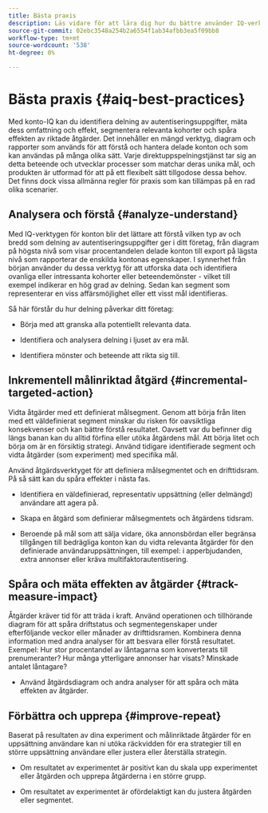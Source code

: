 ```yaml
---
title: Bästa praxis
description: Läs vidare för att lära dig hur du bättre använder IQ-verktyget för konton.
source-git-commit: 02ebc3548a254b2a6554f1ab34afbb3ea5f09bb8
workflow-type: tm+mt
source-wordcount: '538'
ht-degree: 0%

---
```


# Bästa praxis {#aiq-best-practices}

Med konto-IQ kan du identifiera delning av autentiseringsuppgifter, mäta dess omfattning och effekt, segmentera relevanta kohorter och spåra effekten av riktade åtgärder. Det innehåller en mängd verktyg, diagram och rapporter som används för att förstå och hantera delade konton och som kan användas på många olika sätt. Varje direktuppspelningstjänst tar sig an detta beteende och utvecklar processer som matchar deras unika mål, och produkten är utformad för att på ett flexibelt sätt tillgodose dessa behov.  Det finns dock vissa allmänna regler för praxis som kan tillämpas på en rad olika scenarier.

## Analysera och förstå {#analyze-understand}

Med IQ-verktygen för konton blir det lättare att förstå vilken typ av och bredd som delning av autentiseringsuppgifter ger i ditt företag, från diagram på högsta nivå som visar procentandelen delade konton till export på lägsta nivå som rapporterar de enskilda kontonas egenskaper. I synnerhet från början använder du dessa verktyg för att utforska data och identifiera ovanliga eller intressanta kohorter eller beteendemönster - vilket till exempel indikerar en hög grad av delning. Sedan kan segment som representerar en viss affärsmöjlighet eller ett visst mål identifieras.

Så här förstår du hur delning påverkar ditt företag:

* Börja med att granska alla potentiellt relevanta data.

* Identifiera och analysera delning i ljuset av era mål.

* Identifiera mönster och beteende att rikta sig till.

## Inkrementell målinriktad åtgärd {#incremental-targeted-action}

Vidta åtgärder med ett definierat målsegment. Genom att börja från liten med ett väldefinierat segment minskar du risken för oavsiktliga konsekvenser och kan bättre förstå resultatet. Oavsett var du befinner dig längs banan kan du alltid förfina eller utöka åtgärdens mål.
Att börja litet och börja om är en försiktig strategi. Använd tidigare identifierade segment och vidta åtgärder (som experiment) med specifika mål.

Använd åtgärdsverktyget för att definiera målsegmentet och en drifttidsram. På så sätt kan du spåra effekter i nästa fas.

* Identifiera en väldefinierad, representativ uppsättning (eller delmängd) användare att agera på.

* Skapa en åtgärd som definierar målsegmentets och åtgärdens tidsram.

* Beroende på mål som att sälja vidare, öka annonsbördan eller begränsa tillgången till bedrägliga konton kan du vidta relevanta åtgärder för den definierade användaruppsättningen, till exempel: i apperbjudanden, extra annonser eller kräva multifaktorautentisering.

<!--If necessary, gauge the affect [by measuring the impact of actions taken](#track-measure-impact).-->

## Spåra och mäta effekten av åtgärder {#track-measure-impact}

Åtgärder kräver tid för att träda i kraft. Använd operationen och tillhörande diagram för att spåra driftstatus och segmentegenskaper under efterföljande veckor eller månader av drifttidsramen. Kombinera denna information med andra analyser för att besvara eller förstå resultatet. Exempel: Hur stor procentandel av låntagarna som konverterats till prenumeranter? Hur många ytterligare annonser har visats? Minskade antalet låntagare?

* Använd åtgärdsdiagram och andra analyser för att spåra och mäta effekten av åtgärder.

## Förbättra och upprepa {#improve-repeat}

Baserat på resultaten av dina experiment och målinriktade åtgärder för en uppsättning användare kan ni utöka räckvidden för era strategier till en större uppsättning användare eller justera eller återställa strategin.

* Om resultatet av experimentet är positivt kan du skala upp experimentet eller åtgärden och upprepa åtgärderna i en större grupp.

* Om resultatet av experimentet är ofördelaktigt kan du justera åtgärden eller segmentet.

<!--

Best Practices
Account IQ enables you to maximize your business ROI, and eventually grow your subscribers and revenue by understanding subscriber usage patterns and password sharing. Read on to know how you can make the best use of Account IQ to manage credential sharing.

Analyze and understand
Authorized access of streaming services generates vast sums of data representing user activity. Use Account IQ analytics tools to explore the data and identify interesting cohorts or behavioral patterns that indicate sharing. Then, segments representing a particular opportunity or objective can be identified.

To understand nature and impact of sharing on your business:

Use Account IQ to access all relevant data.

Identify and analyze sharing in the context of your objectives.

Identify patterns and behavior to target.

Take targeted incremental action
To start small and ramp up is a prudent approach. Use previously identified segments, and take actions (as experiments) with specific objectives.

Identify a well-defined, representative subset of users in the segment to act on.

Depending on objectives such as upselling, increasing ad load, or mitigating access to fraudulent accounts, take relevant actions to include customer messaging or offers, extra ads, or requiring multi-factor authentication.

Target users are likely to respond to offers to upgrade and pay for sharing.

Align enterprise stakeholders to update strategy, such as:

Revisit partner agreements to enlist cooperation or concessions.

Simplify access and enhance the user experience for good customers.

Mitigate sharing by limiting access to obvious moochers.

If necessary, gauge the affect by measuring the impact of actions taken.

Track and measure the impact of actions
Once you have acted on some set of users within a segment, it is important to measure the effect of those actions over a subsequent period of weeks or months. For example, you would want to understand:

What percentage of borrowers converted to subscribers?

How many additional ads were viewed?

Did the number of borrowers decrease?

Account IQ's sophisticated machine learning based models help you analyze and measure the impacts of your experiments (or actions).

Improve and repeat
Based on the outcomes of your experiments and targeted actions on small groups of users, you can expand the reach of your strategies to rest of the user segment or reset the strategy and audience to act on.

Based on the usage insights from risk indices, sharing levels, and usage patterns, you can create experiments (or operations) and tailor your actions for strategic goals or desired outcomes.

If the results of the experiment are favorable, then you can scale up the experiment, and repeat those actions on a larger group.

If the results of the experiment are unfavorable, then you can adjust your action or the experiment group.

Therefore, understanding, acting, and tracking are the keys to optimally mitigate and manage credential sharing in your subscribers.
-->
